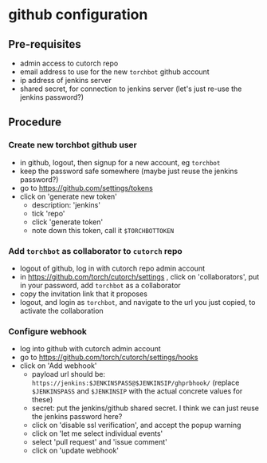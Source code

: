 # github configuration

## Pre-requisites

- admin access to cutorch repo
- email address to use for the new `torchbot` github account
- ip address of jenkins server
- shared secret, for connection to jenkins server (let's just re-use the jenkins password?)

## Procedure

### Create new torchbot github user

- in github, logout, then signup for a new account, eg `torchbot`
- keep the password safe somewhere (maybe just reuse the jenkins password?)
- go to https://github.com/settings/tokens
- click on 'generate new token'
  - description: 'jenkins'
  - tick 'repo'
  - click 'generate token'
  - note down this token, call it `$TORCHBOTTOKEN`

### Add `torchbot` as collaborator to `cutorch` repo

- logout of github, log in with cutorch repo admin account
- in https://github.com/torch/cutorch/settings , click on 'collaborators', put in your password, add `torchbot` as a collaborator
- copy the invitation link that it proposes
- logout, and login as `torchbot`, and navigate to the url you just copied, to activate the collaboration

### Configure webhook

- log into github with cutorch admin account
- go to https://github.com/torch/cutorch/settings/hooks
- click on 'Add webhook'
   - payload url should be: `https://jenkins:$JENKINSPASS@$JENKINSIP/ghprbhook/`  (replace `$JENKINSPASS` and `$JENKINSIP` with the actual concrete values for these)
   - secret: put the jenkins/github shared secret.  I think we can just reuse the jenkins password here?
   - click on 'disable ssl verification', and accept the popup warning
   - click on 'let me select individual events'
   - select 'pull request' and 'issue comment'
   - click on 'update webhook'

